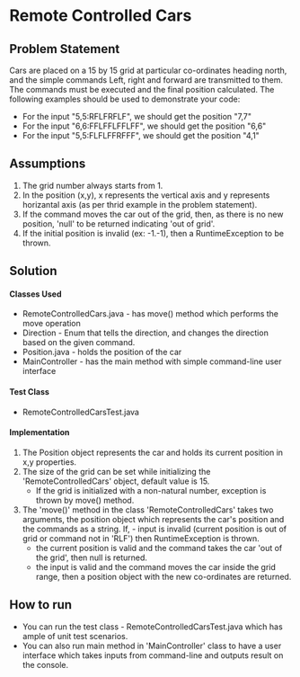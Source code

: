 # Remote Controlled Cars

## Problem Statement
Cars are placed on a 15 by 15 grid at particular co-ordinates heading north, and the simple
commands Left, right and forward are transmitted to them. The commands must be executed and
the final position calculated.
The following examples should be used to demonstrate your code:
- For the input &quot;5,5:RFLFRFLF&quot;, we should get the position &quot;7,7&quot;
- For the input &quot;6,6:FFLFFLFFLFF&quot;, we should get the position &quot;6,6&quot;
- For the input &quot;5,5:FLFLFFRFFF&quot;, we should get the position &quot;4,1&quot;

## Assumptions
1. The grid number always starts from 1.
2. In the position (x,y), x represents the vertical axis and y represents horizantal axis (as per thrid example in the problem statement). 
3. If the command moves the car out of the grid, then, as there is no new position, 'null' to be returned indicating 'out of grid'.
4. If the initial position is invalid (ex: -1.-1), then a RuntimeException to be thrown.
 
## Solution
#### Classes Used
- RemoteControlledCars.java - has move() method which performs the move operation
- Direction - Enum that tells the direction, and changes the direction based on the given command.
- Position.java - holds the position of the car
- MainController - has the main method with simple command-line user interface

#### Test Class
- RemoteControlledCarsTest.java

#### Implementation
1. The Position object represents the car and holds its current position in x,y properties.
2. The size of the grid can be set while initializing the 'RemoteControlledCars' object, default value is 15.
     - If the grid is initialized with a non-natural number, exception is thrown by move() method. 
3. The 'move()' method in the class 'RemoteControlledCars' takes two arguments, the position object which represents the car's position and the commands as a string. If,
       - input is invalid (current position is out of grid or command not in 'RLF') then RuntimeException is thrown.
     - the current position is valid and the command takes the car 'out of the grid', then null is returned.
     - the input is valid and the command moves the car inside the grid range, then a position object with the new co-ordinates are returned.


## How to run
- You can run the test class - RemoteControlledCarsTest.java which has ample of unit test scenarios.
- You can also run main method in 'MainController' class to have a user interface which takes inputs from command-line and outputs result on the console. 
